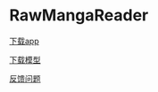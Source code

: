 # RawMangaReader

[下载app](https://github.com/SunDoge/RawMangaReader/releases/latest)

[下载模型](https://huggingface.co/SunDoge/raw-manga-reader-model/tree/main)

[反馈问题](https://github.com/SunDoge/RawMangaReader/issues)
